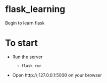 # flask_learning
Begin to learn flask

# To start
- Run the server
        
        ~ flask run

- Open http://;127.0.0.1:5000 on your browser